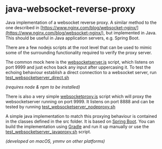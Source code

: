 # java-websocket-reverse-proxy

Java implementation of a websocket reverse proxy. A similar method to the one described in 
[https://www.nginx.com/blog/websocket-nginx/](https://www.nginx.com/blog/websocket-nginx/),
but implemented in Java. This should be useful in Java application servers, e.g. Spring Boot.

There are a few nodejs scripts at the root level that can be used to mimic some of the 
surrounding functionality required to verify the proxy server.

The common mock here is the [websocketserver.js](./websocketserver.js) script, which listens 
on port 9999 and just echos back any input after uppercasing it. To test the echoing behaviour 
establish a direct connection to a websocket server, run 
[test_websocketserver_direct.sh](./test_websocketserver_direct.sh) 

*(requires node & npm to be installed)*

There is also a very simple [websocketproxy.js](./websocketproxy.js) script which will proxy
the websocketserver running on port 9999. It listens on port 8888 and can be tested by running
[test_websocketserver_nodeproxy.sh](./test_websocketserver_nodeproxy.sh)

A simple java implementation to match this proxying behaviour is contained in the classes defined
in the src folder. It is based on [Spring Boot](https://projects.spring.io/spring-boot/).
You can build the implementation using [Gradle](https://gradle.org/) and run it up manually
or use the [test_websocketserver_javaproxy.sh](./test_websocketserver_javaproxy.sh) script.

*(developed on macOS, ymmv on other platforms)*

